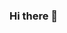 ### Hi there 👋

<!--
**SaloniStha02/SaloniStha02** is a ✨ _special_ ✨ repository because its `README.md` (this file) appears on your GitHub profile.

##Hi, I'm Saloni!

- 🔭 I’m currently working on ...
- 🌱 I’m currently learning ...
- 👯 I’m looking to collaborate on ...
- 🤔 I’m looking for help with ...
- 💬 Ask me about ...
- 📫 How to reach me: ...
- 😄 Pronouns: ...
- ⚡ Fun fact: ...
-->

